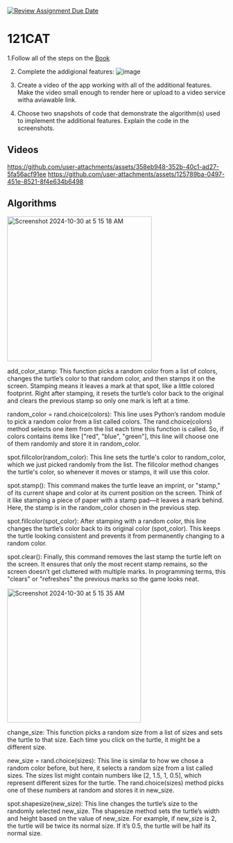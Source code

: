 [![Review Assignment Due Date](https://classroom.github.com/assets/deadline-readme-button-22041afd0340ce965d47ae6ef1cefeee28c7c493a6346c4f15d667ab976d596c.svg)](https://classroom.github.com/a/QKp42A0s)
# 121CAT

1.Follow all of the steps on the [Book](https://pltw.read.inkling.com/a/b/5310c007377c46e28d745961310f0c2e/p/93f2c351e3c34598b8b71bf2ebc40abe)

2. Complete the addigional features:
   ![image](https://github.com/user-attachments/assets/f99d7777-6fea-47e5-bf9a-fc452f835952)

3. Create a video of the app working with all of the additional features. Make the video small enough to render here or upload to a video service witha aviawable link.

5. Choose two snapshots of code that demonstrate the algorithm(s) used to implement the additional features. Explain the code in the screenshots.


## Videos

https://github.com/user-attachments/assets/358eb948-352b-40c1-ad27-5fa56acf91ee
https://github.com/user-attachments/assets/125789ba-0497-451e-8521-8f4e634b6498

## Algorithms

<img width="333" alt="Screenshot 2024-10-30 at 5 15 18 AM" src="https://github.com/user-attachments/assets/470e5980-5dbc-4c5a-ae99-21a6353694e9">

add_color_stamp: This function picks a random color from a list of colors, changes the turtle’s color to that random color, and then stamps it on the screen. Stamping means it leaves a mark at that spot, like a little colored footprint. Right after stamping, it resets the turtle’s color back to the original and clears the previous stamp so only one mark is left at a time.

random_color = rand.choice(colors): This line uses Python’s random module to pick a random color from a list called colors. The rand.choice(colors) method selects one item from the list each time this function is called. So, if colors contains items like ["red", "blue", "green"], this line will choose one of them randomly and store it in random_color.

spot.fillcolor(random_color): This line sets the turtle's color to random_color, which we just picked randomly from the list. The fillcolor method changes the turtle's color, so whenever it moves or stamps, it will use this color.

spot.stamp(): This command makes the turtle leave an imprint, or "stamp," of its current shape and color at its current position on the screen. Think of it like stamping a piece of paper with a stamp pad—it leaves a mark behind. Here, the stamp is in the random_color chosen in the previous step.

spot.fillcolor(spot_color): After stamping with a random color, this line changes the turtle’s color back to its original color (spot_color). This keeps the turtle looking consistent and prevents it from permanently changing to a random color.

spot.clear(): Finally, this command removes the last stamp the turtle left on the screen. It ensures that only the most recent stamp remains, so the screen doesn’t get cluttered with multiple marks. In programming terms, this "clears" or "refreshes" the previous marks so the game looks neat.



<img width="308" alt="Screenshot 2024-10-30 at 5 15 35 AM" src="https://github.com/user-attachments/assets/fb808242-fada-44ae-9402-c4d9dcccbaef">

change_size: This function picks a random size from a list of sizes and sets the turtle to that size. Each time you click on the turtle, it might be a different size.

new_size = rand.choice(sizes): This line is similar to how we chose a random color before, but here, it selects a random size from a list called sizes. The sizes list might contain numbers like [2, 1.5, 1, 0.5], which represent different sizes for the turtle. The rand.choice(sizes) method picks one of these numbers at random and stores it in new_size.

spot.shapesize(new_size): This line changes the turtle’s size to the randomly selected new_size. The shapesize method sets the turtle’s width and height based on the value of new_size. For example, if new_size is 2, the turtle will be twice its normal size. If it’s 0.5, the turtle will be half its normal size.








